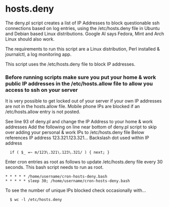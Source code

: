# hosts.deny

The deny.pl script creates a list of IP Addresses to block questionable ssh connections based on log entries, using the /etc/hosts.deny file in Ubuntu and Debian based Linux distributions.
Google AI says Fedora, Mint and Arch Linux should also work.

The requirements to run this script are a Linux distribution, Perl installed & journalctl, a log monitoring app.

This script uses the /etc/hosts.deny file to block IP addresses.
### Before running scripts make sure you put your home & work public IP addresses in the /etc/hosts.allow file to allow you access to ssh on your server
It is very possible to get locked out of your server if your own IP addresses are not in the hosts.allow file.  Mobile phone IPs are blocked if an /etc/hosts.allow entry is not posted. 

See line 93 of deny.pl and change the IP Address to your home & work addresses
Add the following on line near bottom of deny.pl script to skip over adding your personal & work IPs to /etc/hosts.deny file
Below references IP address 123.321.123.321... Backslash dot used within IP address 

      if ( $_ =~ m/123\.321\.123\.321/ ) { next; }

Enter cron entries as root as follows to update /etc/hosts.deny file every 30 seconds. This bash script needs to run as root.

    * * * * * /home/username/cron-hosts-deny.bash
    * * * * * sleep 30; /home/username/cron-hosts-deny.bash 

To see the number of unique IPs blocked check occasionally with...

      $ wc -l /etc/hosts.deny

